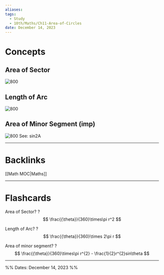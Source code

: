 ```yaml
---
aliases: 
tags:
  - Study
  - 10th/Maths/Ch11-Area-of-Circles
date: December 14, 2023
---
```

# Concepts
## Area of Sector
![800]()
## Length of Arc
![800]()
## Area of Minor Segment (imp)
![800]()
See: sin2A

---
# Backlinks
[[Math MOC|Maths]]

---
# Flashcards

Area of Sector?
?
$$
\frac{{\theta}}{360}\times\pi r^2
$$
<!--SR:!2024-03-27,70,260-->

Length of Arc?
?
$$
\frac{{\theta}}{360}\times 2\pi r
$$
<!--SR:!2024-05-05,94,280-->

Area of minor segment?
?
$$
\frac{{\theta}}{360}\times\pi r^{2} - \frac{1}{2}r^{2}sin\theta
$$
<!--SR:!2024-06-18,130,280-->


---

%%
Dates: December 14, 2023
%%